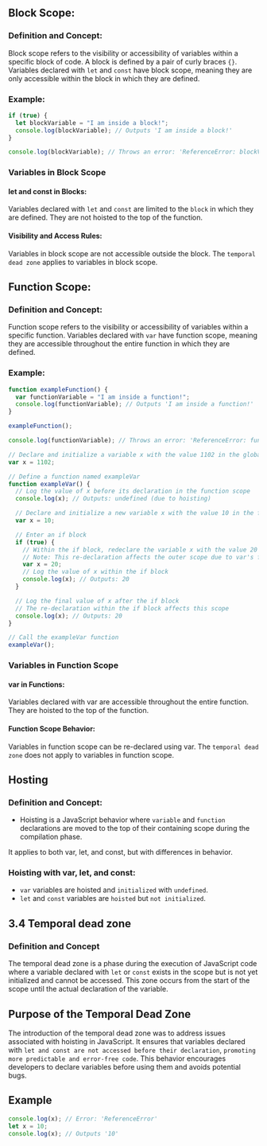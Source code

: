 ## Block Scope:

### Definition and Concept:

Block scope refers to the visibility or accessibility of variables within a specific block of code. A block is defined by a pair of curly braces `{}`. Variables declared with `let` and `const` have block scope, meaning they are only accessible within the block in which they are defined.

### Example:

```javascript
if (true) {
  let blockVariable = "I am inside a block!";
  console.log(blockVariable); // Outputs 'I am inside a block!'
}

console.log(blockVariable); // Throws an error: 'ReferenceError: blockVariable is not defined'
```

### Variables in Block Scope

#### let and const in Blocks:

Variables declared with `let` and `const` are limited to the `block` in which they are defined.
They are not hoisted to the top of the function.

#### Visibility and Access Rules:

Variables in block scope are not accessible outside the block.
The `temporal dead zone` applies to variables in block scope.

## Function Scope:

### Definition and Concept:

Function scope refers to the visibility or accessibility of variables within a specific function. Variables declared with `var` have function scope, meaning they are accessible throughout the entire function in which they are defined.

### Example:

```javascript
function exampleFunction() {
  var functionVariable = "I am inside a function!";
  console.log(functionVariable); // Outputs 'I am inside a function!'
}

exampleFunction();

console.log(functionVariable); // Throws an error: 'ReferenceError: functionVariable is not defined'

// Declare and initialize a variable x with the value 1102 in the global scope
var x = 1102;

// Define a function named exampleVar
function exampleVar() {
  // Log the value of x before its declaration in the function scope
  console.log(x); // Outputs: undefined (due to hoisting)

  // Declare and initialize a new variable x with the value 10 in the function scope
  var x = 10;

  // Enter an if block
  if (true) {
    // Within the if block, redeclare the variable x with the value 20
    // Note: This re-declaration affects the outer scope due to var's function-scoping
    var x = 20;
    // Log the value of x within the if block
    console.log(x); // Outputs: 20
  }

  // Log the final value of x after the if block
  // The re-declaration within the if block affects this scope
  console.log(x); // Outputs: 20
}

// Call the exampleVar function
exampleVar();
```

### Variables in Function Scope

#### var in Functions:

Variables declared with var are accessible throughout the entire function.
They are hoisted to the top of the function.

#### Function Scope Behavior:

Variables in function scope can be re-declared using var.
The `temporal dead zone` does not apply to variables in function scope.

## Hosting

### Definition and Concept:

- Hoisting is a JavaScript behavior where `variable` and `function` declarations are moved to the top of their containing scope during the compilation phase.

It applies to both var, let, and const, but with differences in behavior.

### Hoisting with var, let, and const:

- `var` variables are hoisted and `initialized` with `undefined`.
- `let` and `const` variables are `hoisted` but `not initialized`.

## 3.4 Temporal dead zone

### Definition and Concept

The temporal dead zone is a phase during the execution of JavaScript code where a variable declared with `let` or `const` exists in the scope but is not yet initialized and cannot be accessed. This zone occurs from the start of the scope until the actual declaration of the variable.

## Purpose of the Temporal Dead Zone

The introduction of the temporal dead zone was to address issues associated with hoisting in JavaScript. It ensures that variables declared with `let and const are not accessed before their declaration`, `promoting more predictable and error-free code`. This behavior encourages developers to declare variables before using them and avoids potential bugs.

## Example

```javascript
console.log(x); // Error: 'ReferenceError'
let x = 10;
console.log(x); // Outputs '10'
```
